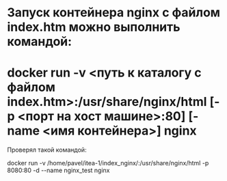 
# Запуск контейнера nginx с файлом index.htm можно выполнить командой:
# docker run -v <путь к каталогу с файлом index.htm>:/usr/share/nginx/html [-p <порт на хост машине>:80] [-name <имя контейнера>] nginx
Проверял такой командой:

docker run -v /home/pavel/itea-1/index_nginx/:/usr/share/nginx/html -p 8080:80 -d --name nginx_test nginx
